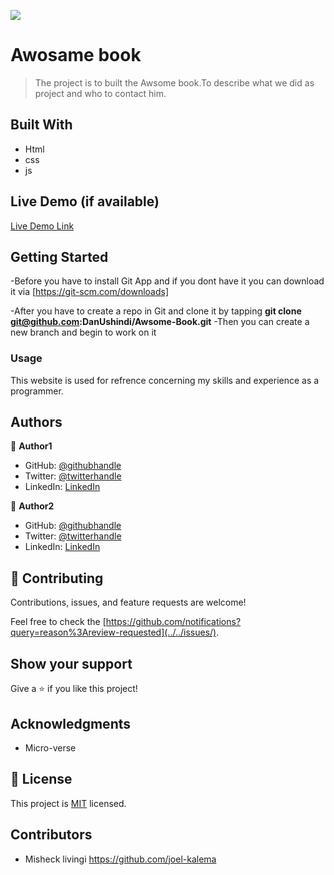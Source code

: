 ![](https://img.shields.io/badge/Microverse-blueviolet)

# Awosame book

>The project is to built the Awsome book.To describe what we did as project and who to contact him.  


## Built With

- Html
- css
- js

## Live Demo (if available)

[Live Demo Link](https://danushindi.github.io/portfolio/)


## Getting Started

-Before you have to install Git App  and if you dont have it you can download it via [https://git-scm.com/downloads]

-After you have to create a repo in Git and clone it
by tapping **git clone git@github.com:DanUshindi/Awsome-Book.git**
-Then you can create a new branch and begin to work on it

### Usage

This website is used for refrence concerning my skills and experience as a programmer.

## Authors

👤 **Author1**

- GitHub: [@githubhandle](https://github.com/DanUshindi)
- Twitter: [@twitterhandle](https://twitter.com/dan_ushindi)
- LinkedIn: [LinkedIn](https://www.linkedin.com/in/dan-ushindi-821415215/)

👤 **Author2**

- GitHub: [@githubhandle](https://github.com/DanUshindi)
- Twitter: [@twitterhandle](https://twitter.com/dan_ushindi)
- LinkedIn: [LinkedIn](https://www.linkedin.com/in/dan-ushindi-821415215/)



## 🤝 Contributing

Contributions, issues, and feature requests are welcome!

Feel free to check the [https://github.com/notifications?query=reason%3Areview-requested](../../issues/).

## Show your support

Give a ⭐️ if you like this project!

## Acknowledgments

- Micro-verse

## 📝 License

This project is [MIT](./MIT.md) licensed.

## Contributors

- Misheck livingi https://github.com/joel-kalema